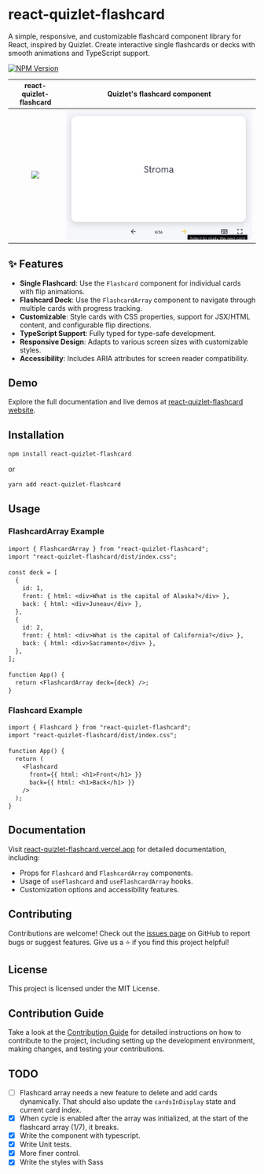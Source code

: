 # react-quizlet-flashcard

A simple, responsive, and customizable flashcard component library for React, inspired by Quizlet. Create interactive single flashcards or decks with smooth animations and TypeScript support.

[![NPM Version](https://img.shields.io/npm/v/react-quizlet-flashcard.svg)](https://www.npmjs.com/package/react-quizlet-flashcard)

|              react-quizlet-flashcard               |        Quizlet's flashcard component         |
| :------------------------------------------------: | :------------------------------------------: |
| ![](./package/.readme/react-quizlet-flashcard.gif) | ![](./package/.readme/quizlet-flashcard.gif) |

## ✨ Features

- **Single Flashcard**: Use the `Flashcard` component for individual cards with flip animations.
- **Flashcard Deck**: Use the `FlashcardArray` component to navigate through multiple cards with progress tracking.
- **Customizable**: Style cards with CSS properties, support for JSX/HTML content, and configurable flip directions.
- **TypeScript Support**: Fully typed for type-safe development.
- **Responsive Design**: Adapts to various screen sizes with customizable styles.
- **Accessibility**: Includes ARIA attributes for screen reader compatibility.

## Demo

Explore the full documentation and live demos at [react-quizlet-flashcard website]().

## Installation

```bash
npm install react-quizlet-flashcard
```

or

```bash
yarn add react-quizlet-flashcard
```

## Usage

### FlashcardArray Example

```tsx
import { FlashcardArray } from "react-quizlet-flashcard";
import "react-quizlet-flashcard/dist/index.css";

const deck = [
  {
    id: 1,
    front: { html: <div>What is the capital of Alaska?</div> },
    back: { html: <div>Juneau</div> },
  },
  {
    id: 2,
    front: { html: <div>What is the capital of California?</div> },
    back: { html: <div>Sacramento</div> },
  },
];

function App() {
  return <FlashcardArray deck={deck} />;
}
```

### Flashcard Example

```tsx
import { Flashcard } from "react-quizlet-flashcard";
import "react-quizlet-flashcard/dist/index.css";

function App() {
  return (
    <Flashcard
      front={{ html: <h1>Front</h1> }}
      back={{ html: <h1>Back</h1> }}
    />
  );
}
```

## Documentation

Visit [react-quizlet-flashcard.vercel.app]() for detailed documentation, including:

- Props for `Flashcard` and `FlashcardArray` components.
- Usage of `useFlashcard` and `useFlashcardArray` hooks.
- Customization options and accessibility features.

## Contributing

Contributions are welcome! Check out the [issues page](https://github.com/ABSanthosh/react-quizlet-flashcard/issues) on GitHub to report bugs or suggest features. Give us a ⭐️ if you find this project helpful!

## License

This project is licensed under the MIT License.

## Contribution Guide

Take a look at the [Contribution Guide](https://flashcard.abs.moe/docs/contribution) for detailed instructions on how to contribute to the project, including setting up the development environment, making changes, and testing your contributions.

## TODO

- [ ] Flashcard array needs a new feature to delete and add cards dynamically. That should also update the `cardsInDisplay` state and current card index.
- [x] When cycle is enabled after the array was initialized, at the start of the flashcard array (1/7), it breaks.
- [x] Write the component with typescript.
- [X] Write Unit tests.
- [x] More finer control.
- [x] Write the styles with Sass
